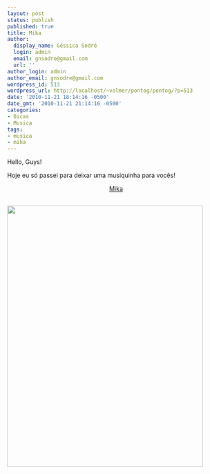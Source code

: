 ```yaml
---
layout: post
status: publish
published: true
title: Mika
author:
  display_name: Géssica Sodré
  login: admin
  email: gnsodre@gmail.com
  url: ''
author_login: admin
author_email: gnsodre@gmail.com
wordpress_id: 513
wordpress_url: http://localhost/~volmer/pontog/pontog/?p=513
date: '2010-11-21 18:14:16 -0500'
date_gmt: '2010-11-21 21:14:16 -0500'
categories:
- Dicas
- Musica
tags:
- musica
- mika
---
```

<p>Hello, Guys!</p>
<p>Hoje eu só passei para deixar uma musiquinha para vocês!</p>
<p style="text-align: center;">
<a href="http://www.youtube.com/user/MIKAVEVO#p/u/4/EaEPCsQ4608">Mika</a></p>
<p><a href="http://www.youtube.com/user/MIKAVEVO#p/u/4/EaEPCsQ4608"></a><br />
<a href="http://www.beirutnightlife.com/wp-content/uploads/2010/07/mare_1327_mika_02.png"><img class="aligncenter" title="Mika" src="http://www.beirutnightlife.com/wp-content/uploads/2010/07/mare_1327_mika_02.png" alt="" width="453" height="604" /></a></p>

